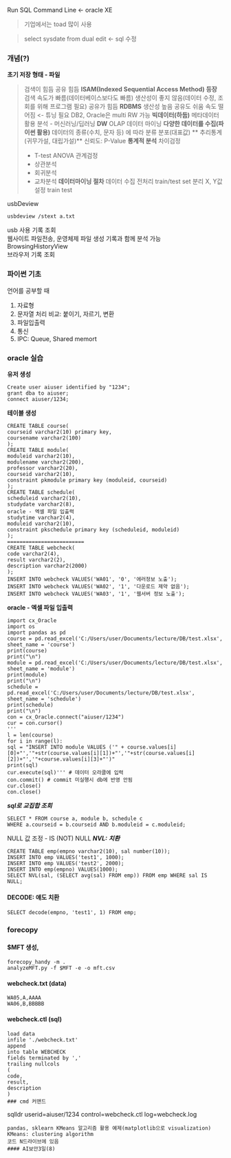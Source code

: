 Run SQL Command Line <- oracle XE
> 기업에서는 toad 많이 사용

> select sysdate from dual
> edit <- sql 수정
### 개념(?)
**초기 저장 형태 - 파일**
> 검색이 힘듬
> 공유 힘듬
**ISAM(Indexed Sequential Access Method) 등장**
> 검색 속도가 빠름(데이터베이스보다도 빠름)
> 생산성이 좋지 않음(데이터 수정, 조회를 위해 프로그램 필요)
> 공유가 힘듬
**RDBMS**
> 생산성 높음
> 공유도 쉬움
> 속도 떨어짐 <- 튜닝 필요
> DB2, Oracle은 multi RW 가능
**빅데이터(하둡)**
> 메타데이터 활용
> 분석 - 머신러닝/딥러닝
**DW**
> OLAP
> 데이터 마이닝
**다양한 데이터를 수집(파이썬 활용)**
> 데이터의 종류(수치, 문자 등) 에 따라 분류
> 분포(대표값)
** 추리통계(귀무가설, 대립가설)**
> 신뢰도: P-Value
**통계적 분석**
>차이검정
>   - T-test
>     ANOVA
> 관계검정
>   - 상관분석
>   - 회귀분석
>   - 교차분석
**데이터마이닝 절차**
> 데이터 수집
> 전처리
> train/test set 분리
> X, Y값 설정
> train
> test

usbDeview
```
usbdeview /stext a.txt
```
usb 사용 기록 조회  
웹사이트 파일전송, 운영체제 파일 생성 기록과 함께 분석 가능  
BrowsingHistoryView  
브라우저 기록 조회  




### 파이썬 기초
언어를 공부할 때
1) 자료형
2) 문자열 처리 비교: 붙이기, 자르기, 변환
3) 파일입출력
4) 통신
5) IPC: Queue, Shared memort
### oracle 실습
**유저 생성**
```
Create user aiuser identified by "1234";
grant dba to aiuser;
connect aiuser/1234;
```

**테이블 생성**
```
CREATE TABLE course(
courseid varchar2(10) primary key,
coursename varchar2(100)
);
CREATE TABLE module(
moduleid varchar2(10),
modulename varchar2(200),
professor varchar2(20),
courseid varchar2(10),
constraint pkmodule primary key (moduleid, courseid)
);
CREATE TABLE schedule(
scheduleid varchar2(10),
studydate varchar2(8),
oracle - 엑셀 파일 입출력
studytime varchar2(4),
moduleid varchar2(10),
constraint pkschedule primary key (scheduleid, moduleid)
);
=========================
CREATE TABLE webcheck(
code varchar2(4),
result varchar2(2),
description varchar2(2000)
);
INSERT INTO webcheck VALUES('WA01', '0', '에러정보 노출');
INSERT INTO webcheck VALUES('WA02', '1', '다운로드 제약 없음');
INSERT INTO webcheck VALUES('WA03', '1', '웹서버 정보 노출');
```
**oracle - 엑셀 파일 입출력**
```
import cx_Oracle
import os
import pandas as pd
course = pd.read_excel('C:/Users/user/Documents/lecture/DB/test.xlsx',
sheet_name = 'course')
print(course)
print("\n")
module = pd.read_excel('C:/Users/user/Documents/lecture/DB/test.xlsx',
sheet_name = 'module')
print(module)
print("\n")
schedule = pd.read_excel('C:/Users/user/Documents/lecture/DB/test.xlsx',
sheet_name = 'schedule')
print(schedule)
print("\n")
con = cx_Oracle.connect("aiuser/1234")
cur = con.cursor()
'''
l = len(course)
for i in range(l):
sql = "INSERT INTO module VALUES ('" + course.values[i]
[0]+"','"+str(course.values[i][1])+"','"+str(course.values[i]
[2])+"','"+course.values[i][3]+"')"
print(sql)
cur.execute(sql)''' # 데이터 오라클에 입력
con.commit() # commit 미실행시 db에 반영 안됨
cur.close()
con.close()
```

***sql로 교집합 조회***
```
SELECT * FROM course a, module b, schedule c
WHERE a.courseid = b.courseid AND b.moduleid = c.moduleid;
```
NULL 값 조정 - IS (NOT) NULL
***NVL: 치환***
```
CREATE TABLE emp(empno varchar2(10), sal number(10));
INSERT INTO emp VALUES('test1', 1000);
INSERT INTO emp VALUES('test2', 2000);
INSERT INTO emp(empno) VALUES(1000);
SELECT NVL(sal, (SELECT avg(sal) FROM emp)) FROM emp WHERE sal IS NULL;
```
#### DECODE: 얘도 치환
```
SELECT decode(empno, 'test1', 1) FROM emp;
```
### forecopy
#### $MFT 생성,
```
forecopy_handy -m .
analyzeMFT.py -f $MFT -e -o mft.csv
```
#### webcheck.txt (data)
```
WA05,A,AAAA
WA06,B,BBBBB
```
#### webcheck.ctl (sql)
```
load data
infile './webcheck.txt'
append
into table WEBCHECK
fields terminated by ','
trailing nullcols
(
code,
result,
description
)
### cmd 커맨드
```
sqlldr userid=aiuser/1234 control=webcheck.ctl log=webcheck.log
```
pandas, sklearn KMeans 알고리즘 활용 예제(matplotlib으로 visualization)
KMeans: clustering algorithm
코드 N드라이브에 있음
#### AI보안3일(8)
